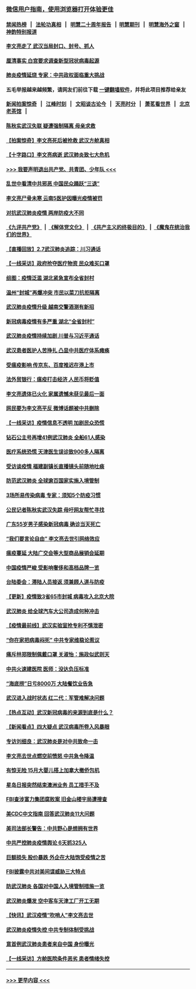 ### [微信用户指南，使用浏览器打开体验更佳](https://github.com/gfw-breaker/banned-news1/blob/master/indexes/wechat-guide.md?t=0)
#### [禁闻热榜](热点新闻.md?t=0)  &nbsp;&nbsp;|&nbsp;&nbsp; [法轮功真相](https://github.com/gfw-breaker/truth/blob/master/README.md?t=0) &nbsp;&nbsp;|&nbsp;&nbsp; [明慧二十周年报告](https://github.com/gfw-breaker/mh-reports/blob/master/README.md?t=0) &nbsp;&nbsp;|&nbsp;&nbsp;[明慧期刊](https://github.com/gfw-breaker/mh-qikan) &nbsp;&nbsp;|&nbsp;&nbsp; [明慧海外之窗](https://github.com/gfw-breaker/mh-news/blob/master/README.md?t=0) &nbsp;&nbsp;|&nbsp;&nbsp; [神韵特别报道](https://github.com/gfw-breaker/mh-news/blob/master/shenyun.md?t=0)
#### [李文亮走了 武汉当局封口、封号、抓人](../pages/nsc413/n11852108.md?t=02080133) 
#### [厘清事实 白宫要求调查新型冠状病毒起源](../pages/nsc413/n11852106.md?t=02080133) 
#### [肺炎疫情延烧 专家：中共政权面临重大挑战](../pages/nsc413/n11851884.md?t=02080133) 
#### 五毛举报越来越频繁，请网友们前往下载 [一键翻墙软件](https://github.com/gfw-breaker/ssr-accounts)，并将此项目推荐给亲友
#### [新闻拍案惊奇](https://github.com/gfw-breaker/banned-news1/blob/master/pages/link4.md) &nbsp;&nbsp;|&nbsp;&nbsp; [江峰时刻](https://github.com/gfw-breaker/banned-news1/blob/master/pages/link4.md) &nbsp;&nbsp;|&nbsp;&nbsp; [文昭谈古论今](https://github.com/gfw-breaker/banned-news1/blob/master/pages/link4.md) &nbsp;&nbsp;|&nbsp;&nbsp; [天亮时分](https://github.com/gfw-breaker/banned-news1/blob/master/pages/link4.md) &nbsp;&nbsp;|&nbsp;&nbsp; [萧茗看世界](https://github.com/gfw-breaker/banned-news1/blob/master/pages/link4.md) &nbsp;&nbsp;|&nbsp;&nbsp; [北京老茶馆](https://github.com/gfw-breaker/banned-news1/blob/master/pages/link4.md) &nbsp;&nbsp;|&nbsp;&nbsp; 
#### [陈秋实武汉失联 疑遭强制隔离 母亲求救](../pages/nsc413/n11851944.md?t=02080133) 
#### [【拍案惊奇】李文亮死后被抢救 武汉方舱真相](../pages/nsc413/n11851958.md?t=02080133) 
#### [【十字路口】李文亮病逝 武汉肺炎致七大危机](../pages/nsc413/n11850690.md?t=02080133) 
#### [>>> 我要声明退出共产党、共青团、少年队 <<<](https://github.com/begood0513/goodnews/blob/master/quit/letter.md) 
#### [乱世中看清中共邪恶 中国民众踊跃“三退”](../pages/nsc413/n11835515.md?t=02080133) 
#### [李文亮尸骨未寒 云南5医护因曝光疫情被罚](../pages/nsc413/n11851761.md?t=02080133) 
#### [对抗武汉肺炎疫情 两岸防疫大不同](../pages/nsc413/n11846318.md?t=02080133) 
#### [《九评共产党》](https://github.com/begood0513/9ping.md/blob/master/README.md) &nbsp;|&nbsp; [《解体党文化》](../../../../jtdwh.md/blob/master/README.md)  &nbsp;|&nbsp; [《共产主义的终极目的》](../../../../gczydzjmd.md/blob/master/README.md) &nbsp;|&nbsp; [《魔鬼在统治我们的世界》](../../../../mgztzwmdsj.md/blob/master/README.md) 
#### [【直播回放】2.7武汉肺炎追踪：川习通话](../pages/nsc413/n11851802.md?t=02080133) 
#### [【一线采访】政府抢夺医疗物资 民众难买口罩](../pages/nsc413/n11851017.md?t=02080133) 
#### [组图：疫情泛滥 湖北紧急宣布全省封村](../pages/nsc413/n11851563.md?t=02080133) 
#### [温州“封城”再爆冲突 市民以菜刀抗拒隔离](../pages/nsc413/n11851538.md?t=02080133) 
#### [武汉肺炎疫情升级 越南交警酒测有新招](../pages/nsc413/n11851632.md?t=02080133) 
#### [新冠病毒疫情有多严重 湖北“全省封村”](../pages/nsc413/n11851296.md?t=02080133) 
#### [武汉肺炎疫情持续加剧 川普与习近平通话](../pages/nsc413/n11851613.md?t=02080133) 
#### [武汉患者医护人苦挣扎 凸显中共医疗体系瘫痪](../pages/nsc413/n11850083.md?t=02080133) 
#### [受瘟疫影响 传京东、百度推迟在港上市](../pages/nsc413/n11851409.md?t=02080133) 
#### [法外贸银行：瘟疫打击经济 人民币将贬值](../pages/nsc413/n11850538.md?t=02080133) 
#### [李文亮遗体已火化 家属遗憾未获见最后一面](../pages/nsc413/n11851128.md?t=02080133) 
#### [网民要为李文亮平反 微博话题被中共删除](../pages/nsc413/n11851177.md?t=02080133) 
#### [【一线采访】疫情信息不透明 加剧民众恐慌](../pages/nsc413/n11850699.md?t=02080133) 
#### [钻石公主号再增41例武汉肺炎 全船61人感染](../pages/nsc413/n11850401.md?t=02080133) 
#### [医疗系统恐慌 天津医生误诊致900多人隔离](../pages/nsc413/n11850609.md?t=02080133) 
#### [受访谈疫情 福建副镇长直播镜头前随地吐痰](../pages/nsc413/n11850758.md?t=02080133) 
#### [防范武汉肺炎 全球逾百国家实施入境管制](../pages/nsc413/n11850557.md?t=02080133) 
#### [3场所易传染病毒 专家：须知5个防疫习惯](../pages/nsc413/n11849662.md?t=02080133) 
#### [公民记者陈秋实武汉失踪 母吁网友帮忙寻找](../pages/nsc413/n11850638.md?t=02080133) 
#### [广东55岁男子感染新冠病毒 确诊当天死亡](../pages/nsc413/n11850590.md?t=02080133) 
#### [“我们要言论自由” 李文亮去世引网络效应](../pages/nsc413/n11850484.md?t=02080133) 
#### [瘟疫蔓延 大陆广交会等大型商品展销会延期](../pages/nsc413/n11850521.md?t=02080133) 
#### [中国疫情严峻 受影响奢侈和高档品牌一览](../pages/nsc413/n11850319.md?t=02080133) 
#### [台陆委会：滞陆人员接返 须兼顾人道与防疫](../pages/nsc413/n11850414.md?t=02080133) 
#### [【更新】疫情致3省65市封城 病毒攻入北京大院](../pages/nsc413/n11801312.md?t=02080133) 
#### [武汉肺炎 给全球汽车大公司造成何种冲击](../pages/nsc413/n11850056.md?t=02080133) 
#### [【疫情最前线】武汉实验室抢专利不慎泄密](../pages/nsc413/n11850310.md?t=02080133) 
#### [“你在家把病毒闷死” 中共专家维稳论惹议](../pages/nsc413/n11850048.md?t=02080133) 
#### [痛斥林郑限制佩戴口罩 关淑怡：施政似武则天](../pages/nsc413/n11849645.md?t=02080133) 
#### [中共火速建医院 医师：没达负压标准](../pages/nsc413/n11848938.md?t=02080133) 
#### [“海底捞”日亏8000万 大陆餐饮业告急](../pages/nsc413/n11850010.md?t=02080133) 
#### [武汉进入战时状态 红二代：军管难解决问题](../pages/nsc413/n11849976.md?t=02080133) 
#### [【热点互动】武汉新冠病毒的来源到底是什么？](../pages/nsc413/n11849749.md?t=02080133) 
#### [【新闻看点】四大疑点 武汉病毒所卷入风暴眼](../pages/nsc413/n11849608.md?t=02080133) 
#### [专访刘细良：武汉肺炎是对中共致命一击](../pages/nsc413/n11849934.md?t=02080133) 
#### [李文亮去世点燃空前愤怒 中共急令降温](../pages/nsc413/n11849864.md?t=02080133) 
#### [有惊无险 15月大婴儿搭上加拿大撤侨包机](../pages/nsc413/n11849698.md?t=02080133) 
#### [星岛日报突然结束澳洲业务 员工措手不及](../pages/nsc413/n11849722.md?t=02080133) 
#### [FBI查涉富力集团腐败案 旧金山楼宇局遭搜查](../pages/nsc413/n11848419.md?t=02080133) 
#### [美CDC中文指南 回答武汉肺炎11大问题](../pages/nsc413/n11849703.md?t=02080133) 
#### [美司法部长警告：中共野心是想拥有世界](../pages/nsc413/n11849769.md?t=02080133) 
#### [中共严控肺炎疫情舆论 6天抓325人](../pages/nsc413/n11849529.md?t=02080133) 
#### [巨额损失 股价暴跌 外企在大陆饱受疫情之苦](../pages/nsc413/n11849651.md?t=02080133) 
#### [FBI披露中共对美间谍威胁三大特点](../pages/nsc413/n11849700.md?t=02080133) 
#### [防武汉肺炎 各国对中国人入境管制措施一览](../pages/nsc413/n11838726.md?t=02080133) 
#### [武汉肺炎爆发 空中客车天津工厂开工无期](../pages/nsc413/n11849634.md?t=02080133) 
#### [【快讯】武汉疫情“吹哨人”李文亮去世](../pages/nsc413/n11849459.md?t=02080133) 
#### [武汉肺炎疫情失控 中共专制体制受挑战](../pages/nsc413/n11849457.md?t=02080133) 
#### [意首例武汉肺炎患者来自中国 身份曝光](../pages/nsc413/n11849454.md?t=02080133) 
#### [【一线采访】方舱医院条件恶劣 患者情绪失控](../pages/nsc413/n11848910.md?t=02080133) 

----
#### [ >>> 更早内容 <<< ](../indexes/nsc413-earlier.md)

